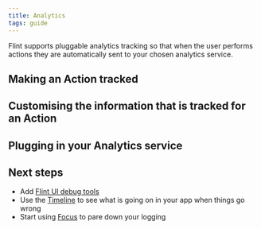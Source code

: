 ```yaml
---
title: Analytics
tags: guide
---
```


Flint supports pluggable analytics tracking so that when the user performs actions they are automatically sent to your chosen analytics service.

## Making an Action tracked

## Customising the information that is tracked for an Action

## Plugging in your Analytics service

## Next steps

* Add [Flint UI debug tools](flint_ui)
* Use the [Timeline](timeline) to see what is going on in your app when things go wrong
* Start using [Focus](focus) to pare down your logging
